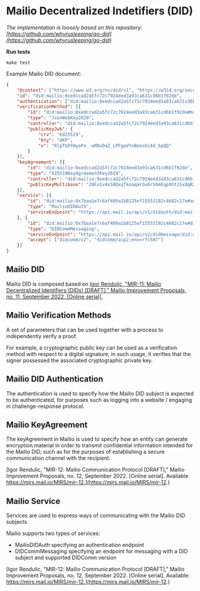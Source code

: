 # Mailio Decentralized Indetifiers (DID) 

_The implementation is loosely based on this repository: [https://github.com/whyrusleeping/go-did](https://github.com/whyrusleeping/go-did)_

**Run tests**
```
make test
```

Example Mailio DID document:

```json
{
	"@context": ["https://www.w3.org/ns/did/v1", "https://w3id.org/security/suites/ed25519-2020/v1", "https://w3id.org/security/suites/x25519-2019/v1"],
	"id": "did:mailio:0xedccad2a5fc72c7924eed3a93ca631cd6b1f02de",
	"authentication": ["did:mailio:0xedccad2a5fc72c7924eed3a93ca631cd6b1f02de#master"],
	"verificationMethod": [{
		"id": "did:mailio:0xedccad2a5fc72c7924eed3a93ca631cd6b1f02de#master",
		"type": "JsonWebKey2020",
		"controller": "did:mailio:0xedccad2a5fc72c7924eed3a93ca631cd6b1f02de",
		"publicKeyJwk": {
			"crv": "Ed25519",
			"kty": "OKP",
			"x": "RlpTGFFWyaPo_-eM8vDaZ_LPFgoVYnBeeo5c4d_6pQQ"
		}
	}],
	"keyAgreement": [{
		"id": "did:mailio:0xedccad2a5fc72c7924eed3a93ca631cd6b1f02de",
		"type": "X25519KeyAgreementKey2019",
		"controller": "did:mailio:0xedccad2a5fc72c7924eed3a93ca631cd6b1f02de",
		"publicKeyMultibase": "2NFu1v4xS8QxgfkoaqarGv6rV6mEqpXht1SxQqR2QXgg"
	}],
	"service": [{
		"id": "did:mailio:0x7baa1e7c6af409a1b8125ef15553192c4682c17e#auth",
		"type": "MailioDIDAuth",
		"serviceEndpoint": "https://api.mail.io/api/v1/didauth/did:mailio:0xedccad2a5fc72c7924eed3a93ca631cd6b1f02de"
	}, {
		"id": "did:mailio:0x7baa1e7c6af409a1b8125ef15553192c4682c17e#didcomm",
		"type": "DIDCommMessaging",
		"serviceEndpoint": "https://api.mail.io/api/v2/didmessage/did:mailio:0xedccad2a5fc72c7924eed3a93ca631cd6b1f02de",
		"accept": ["didcomm/v2", "didcomm/aip2;env=rfc587"]
	}]
}
```

## Mailio DID

Mailio DID is composed based on [Igor Rendulic, "MIR-11: Mailio Decentralized Identifiers (DIDs) [DRAFT]," Mailio Improvement Proposals, no. 11, September 2022. [Online serial].](https://mirs.mail.io/MIRS/mir-11)

## Mailio Verification Methods

A set of parameters that can be used together with a process to independently verify a proof.

For example, a cryptographic public key can be used as a verification method with respect to a digital signature; in such usage, it verifies that the signer possessed the associated cryptographic private key.

## Mailio DID Authentication

The authentication is used to specify how the Mailio DID subject is expected to be authenticated, for purposes such as logging into a website / engaging in challenge-response protocol.

## Mailio KeyAgreement

The keyAgreement in Mailio is used to specify how an entity can generate encryption material in order to transmit confidential information intended for the Mailio DID, such as for the purposes of establishing a secure communication channel with the recipient. 

[Igor Rendulic, "MIR-12: Mailio Communication Protocol [DRAFT]," Mailio Improvement Proposals, no. 12, September 2022. [Online serial]. Available: https://mirs.mail.io/MIRS/mir-12.](https://mirs.mail.io/MIRS/mir-12.)

## Mailio Service

Services are used to express ways of communicating with the Mailio DID subjects. 

Mailio supports two types of services: 
- MailioDIDAuth specifying an authentication endpoint
- DIDCommMessaging specifying an endpoint for messaging with a DID subject and supported DIDComm version

[Igor Rendulic, "MIR-12: Mailio Communication Protocol [DRAFT]," Mailio Improvement Proposals, no. 12, September 2022. [Online serial]. Available: https://mirs.mail.io/MIRS/mir-12.](https://mirs.mail.io/MIRS/mir-12.)


